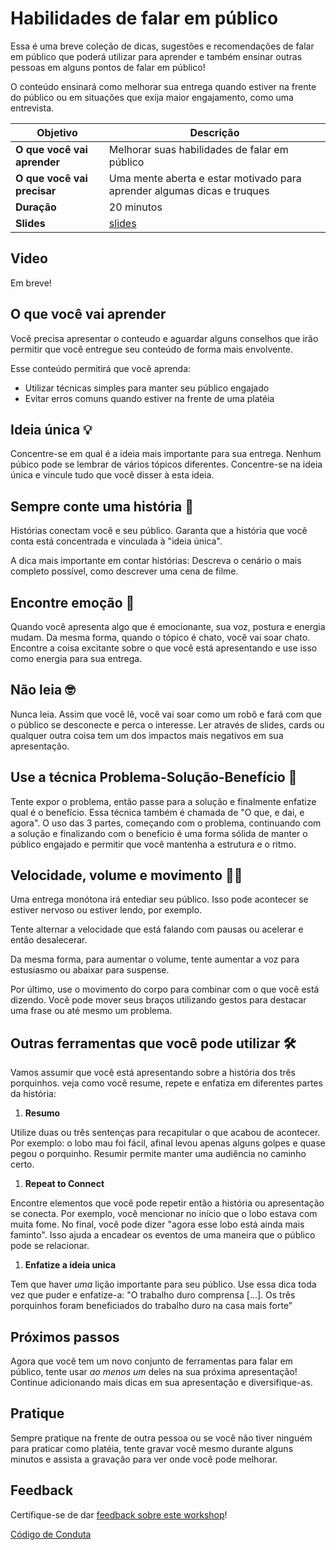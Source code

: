 # Habilidades de falar em público

Essa é uma breve coleção de dicas, sugestões e recomendações de falar em público que poderá utilizar para aprender e também ensinar outras pessoas em alguns pontos de falar em público!

O conteúdo ensinará como melhorar sua entrega quando estiver na frente do público ou em situações que exija maior engajamento, como uma entrevista.


| **Objetivo**                  | Descrição                                                                 |
| ----------------------------- | ---------------------------------------------------------------------     |
| **O que você vai aprender**   | Melhorar suas habilidades de falar em público                             |
| **O que você vai precisar**   | Uma mente aberta e estar motivado para aprender algumas dicas e truques   |
| **Duração**                   | 20 minutos                                                                |
| **Slides**                    | [slides](./slides.pptx)                                                   |

## Video

Em breve!

<!--
[![apresentação passo a passo](./images/promo.png)](https://youtu.be/xxxxxxx "apresentação passo a passo")
> 🎥 Clique nesta imagem para assistir o Alfredo para guiá-lo nesta apresentação
-->


## O que você vai aprender

Você precisa apresentar o conteudo e aguardar alguns conselhos que irão permitir que você entregue seu conteúdo de forma mais envolvente.

Esse conteúdo permitirá que você aprenda:

- Utilizar técnicas simples para manter seu público engajado
- Evitar erros comuns quando estiver na frente de uma platéia

## Ideia única 💡

Concentre-se em qual é a ideia mais importante para sua entrega. Nenhum púbico pode se lembrar de vários tópicos diferentes. Concentre-se na ideia única e vincule tudo que você disser à esta ideia.

## Sempre conte uma história 📘

Histórias conectam você e seu público. Garanta que a história que você conta está concentrada e vinculada à "ideia única".

A dica mais importante em contar histórias: Descreva o cenário o mais completo possível, como descrever uma cena de filme.

## Encontre emoção 🤩

Quando você apresenta algo que é emocionante, sua voz, postura e energia mudam. Da mesma forma, quando o tópico é chato, você vai soar chato. Encontre a coisa excitante sobre o que você está apresentando e use isso como energia para sua entrega.

## Não leia 🤓

Nunca leia. Assim que você lê, você vai soar como um robô e fará com que o público se desconecte e perca o interesse. Ler através de slides, cards ou qualquer outra coisa tem um dos impactos mais negativos em sua apresentação.

## Use a técnica Problema-Solução-Benefício 🎯

Tente expor o problema, então passe para a solução e finalmente enfatize qual é o benefício. Essa técnica também é chamada de "O que, e dai, e agora". O uso das 3 partes, começando com o problema, continuando com a solução e finalizando com o benefício é uma forma sólida de manter o público engajado e permitir que você mantenha a estrutura e o ritmo.

## Velocidade, volume e movimento 🏃🏽

Uma entrega monótona irá entediar seu público. Isso pode acontecer se estiver nervoso ou estiver lendo, por exemplo.

Tente alternar a velocidade que está falando com pausas ou acelerar e então desalecerar.

Da mesma forma, para aumentar o volume, tente aumentar a voz para estusiasmo ou abaixar para suspense.

Por último, use o movimento do corpo para combinar com o que você está dizendo. Você pode mover seus braços utilizando gestos para destacar uma frase ou até mesmo um problema.

## Outras ferramentas que você pode utilizar 🛠

Vamos assumir que você está apresentando sobre a história dos três porquinhos. veja como você resume, repete e enfatiza em diferentes partes da história:

1. **Resumo**

Utilize duas ou três sentenças para recapitular o que acabou de acontecer. Por exemplo: o lobo mau foi fácil, afinal levou apenas alguns golpes e quase pegou o porquinho.
Resumir permite manter uma audiência no caminho certo.

1. **Repeat to Connect**

Encontre elementos que você pode repetir então a história ou apresentação se conecta. Por exemplo, você mencionar no início que o lobo estava com muita fome. No final, você pode dizer "agora esse lobo está ainda mais faminto". 
Isso ajuda a encadear os eventos de uma maneira que o público pode se relacionar.

1. **Enfatize a ideia unica**

Tem que haver *uma* lição importante para seu público. Use essa dica toda vez que puder e enfatize-a: "O trabalho duro comprensa [...]. Os três porquinhos foram beneficiados do trabalho duro na casa mais forte"

## Próximos passos

Agora que você tem um novo conjunto de ferramentas para falar em público, tente usar _ao menos um_ deles na sua próxima apresentação! Continue adicionando mais dicas em sua apresentação e diversifique-as.

## Pratique

Sempre pratique na frente de outra pessoa ou se você não tiver ninguém para praticar como platéia, tente gravar você mesmo durante alguns minutos e assista a gravação para ver onde você pode melhorar.

## Feedback

Certifique-se de dar [feedback sobre este workshop](https://forms.office.com/r/MdhJWMZthR)!

[Código de Conduta](../../CODE_OF_CONDUCT.md)

